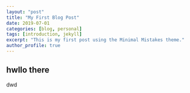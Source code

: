 ```yaml
---
layout: "post"
title: "My First Blog Post"
date: 2019-07-01
categories: [blog, personal]
tags: [introduction, jekyll]
excerpt: "This is my first post using the Minimal Mistakes theme."
author_profile: true
---
```


## hwllo there
dwd